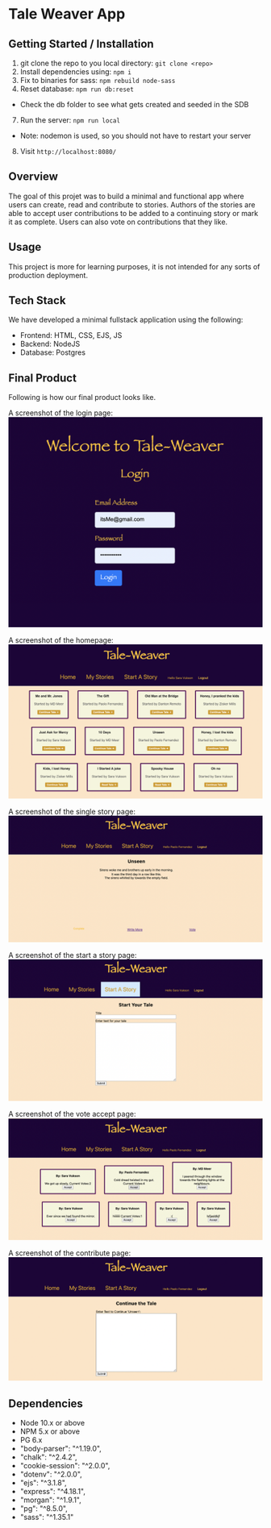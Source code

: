 Tale Weaver App
=========
## Getting Started / Installation

1. git clone the repo to you local directory: `git clone <repo>`
2. Install dependencies using: `npm i`
3. Fix to binaries for sass: `npm rebuild node-sass`
4. Reset database: `npm run db:reset`
  - Check the db folder to see what gets created and seeded in the SDB
7. Run the server: `npm run local`
  - Note: nodemon is used, so you should not have to restart your server
8. Visit `http://localhost:8080/`

## Overview
The goal of this projet was to build a minimal and functional app where users can create, read and contribute to stories. Authors of the stories are able to accept user contributions to be added to a continuing story or mark it as complete. Users can also vote on contributions that they like.

## Usage
This project is more for learning purposes, it is not intended for any sorts of production deployment.
## Tech Stack
We have developed a minimal fullstack application using the following:
- Frontend: HTML, CSS, EJS, JS
- Backend: NodeJS
- Database: Postgres

## Final Product
Following is how our final product looks like. 

A screenshot of the login page: ![Tale Weaver login page: ](https://github.com/bbashcode/story-creator/blob/master/docs/login.png)

A screenshot of the homepage: ![Tale Weaver homepage: ](https://github.com/bbashcode/story-creator/blob/master/docs/homepage_new.png)

A screenshot of the single story page: ![Tale Weaver single story page: ](https://github.com/bbashcode/story-creator/blob/master/docs/single_story.png)

A screenshot of the start a story page: ![Tale Weaver start a story page: ](https://github.com/bbashcode/story-creator/blob/master/docs/start_a_story.png)

A screenshot of the vote accept page: ![Tale Weaver vote accept page: ](https://github.com/bbashcode/story-creator/blob/master/docs/vote_accept.png)

A screenshot of the contribute page: ![Tale Weaver contribute page: ](https://github.com/bbashcode/story-creator/blob/master/docs/contribute.png)

## Dependencies

- Node 10.x or above
- NPM 5.x or above
- PG 6.x
- "body-parser": "^1.19.0",
- "chalk": "^2.4.2",
- "cookie-session": "^2.0.0",
- "dotenv": "^2.0.0",
- "ejs": "^3.1.8",
- "express": "^4.18.1",
- "morgan": "^1.9.1",
- "pg": "^8.5.0",
- "sass": "^1.35.1"


